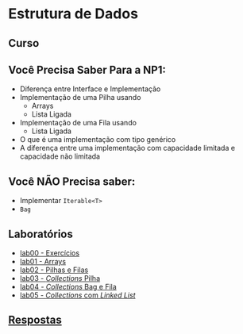 # Estrutura de Dados

## Curso

<!-- Este curso será ministrado usando a linguagem Java

- Definições e Conceitos
    - [Tipos abstratos de Dados](ed_files/curso/00/00-ed.html)
- [Como fazer um array em Java](ed_files/curso/01-arrays.html)
 -->

## Você Precisa Saber Para a NP1:
 - Diferença entre Interface e Implementação
 - Implementação de uma Pilha usando
   - Arrays
   - Lista Ligada
 - Implementação de uma Fila usando
   - Lista Ligada
 - O que é uma implementação com tipo genérico
 - A diferença entre uma implementação com capacidade limitada e capacidade não limitada

## Você **NÃO** Precisa saber:
 - Implementar `Iterable<T>`
 - `Bag`

## Laboratórios

- [lab00 - Exercícios](ed_files/lab/ex00.html)
- [lab01 - Arrays](ed_files/lab/ex01arrays.html)
- [lab02 - Pilhas e Filas](ed_files/lab/ex02pilha_fila.html)
- [lab03 - *Collections* Pilha](ed_files/lab/ex03colecoes.html)
- [lab04 - *Collections* Bag e Fila](ed_files/lab/ex04colecoes.html)
- [lab05 - *Collections* com *Linked List*](ed_files/lab/ex05colecoes.html)

## [Respostas](https://github.com/viniciusdenovaes/viniciusdenovaes.github.io/tree/master/aulas/unip/20242/ed_files\lab\workspace\labED\src)
